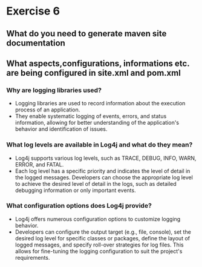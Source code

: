 # Exercise 6

## What do you need to generate maven site documentation

## What aspects,configurations, informations etc. are being configured in site.xml and pom.xml

### Why are logging libraries used?

- Logging libraries are used to record information about the execution process of an application.
- They enable systematic logging of events, errors, and status information, allowing for better understanding of the application's behavior and identification of issues.

### What log levels are available in Log4j and what do they mean?

- Log4j supports various log levels, such as TRACE, DEBUG, INFO, WARN, ERROR, and FATAL.
- Each log level has a specific priority and indicates the level of detail in the logged messages. Developers can choose the appropriate log level to achieve the desired level of detail in the logs, such as detailed debugging information or only important events.

### What configuration options does Log4j provide?

- Log4j offers numerous configuration options to customize logging behavior.
- Developers can configure the output target (e.g., file, console), set the desired log level for specific classes or packages, define the layout of logged messages, and specify roll-over strategies for log files. This allows for fine-tuning the logging configuration to suit the project's requirements.

